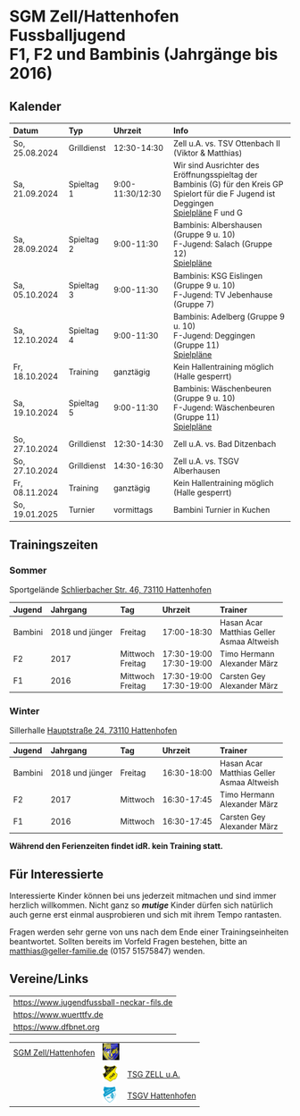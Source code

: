 # SGM Zell/Hattenhofen Fussballjugend<br/>F1, F2 und Bambinis (Jahrgänge bis 2016)

## Kalender

| Datum          | Typ         | Uhrzeit          | Info                                                                                                                                                            |
| :------------- | :---------- | :--------------- | :-------------------------------------------------------------------------------------------------------------------------------------------------------------- |
| So, 25.08.2024 | Grilldienst | 12:30-14:30      | Zell u.A. vs. TSV Ottenbach II (Viktor & Matthias)                                                                                                              |
| Sa, 21.09.2024 | Spieltag 1  | 9:00-11:30/12:30 | Wir sind Ausrichter des Eröffnungsspieltag der Bambinis (G) für den Kreis GP<br/>Spielort für die F Jugend ist Deggingen<br/>[Spielpläne](/Spielpläne/) F und G |
| Sa, 28.09.2024 | Spieltag 2  | 9:00-11:30       | Bambinis: Albershausen (Gruppe 9 u. 10)<br/>F-Jugend: Salach (Gruppe 12)<br/>[Spielpläne](/Spielpläne/)                                                         |
| Sa, 05.10.2024 | Spieltag 3  | 9:00-11:30       | Bambinis: KSG Eislingen (Gruppe 9 u. 10)<br/>F-Jugend: TV Jebenhause (Gruppe 7)                                                                                 |
| Sa, 12.10.2024 | Spieltag 4  | 9:00-11:30       | Bambinis: Adelberg (Gruppe 9 u. 10)<br/>F-Jugend: Deggingen (Gruppe 11)<br/>[Spielpläne](/Spielpläne/)                                                          |
| Fr, 18.10.2024 | Training    | ganztägig        | Kein Hallentraining möglich (Halle gesperrt)                                                                                                                    |
| Sa, 19.10.2024 | Spieltag 5  | 9:00-11:30       | Bambinis: Wäschenbeuren (Gruppe 9 u. 10)<br/>F-Jugend: Wäschenbeuren (Gruppe 11)<br/>[Spielpläne](/Spielpläne/)                                                                                |
| So, 27.10.2024 | Grilldienst | 12:30-14:30      | Zell u.A. vs. Bad Ditzenbach                                                                                                                                    |
| So, 27.10.2024 | Grilldienst | 14:30-16:30      | Zell u.A. vs. TSGV Alberhausen                                                                                                                                  |
| Fr, 08.11.2024 | Training    | ganztägig        | Kein Hallentraining möglich (Halle gesperrt)                                                                                                                    |
| So, 19.01.2025 | Turnier     | vormittags       | Bambini Turnier in Kuchen                                                                                                                                       |

## Trainingszeiten

### Sommer

Sportgelände <a href="https://goo.gl/maps/FJQeoiVucuZiPWvFA" target="_blank" rel="noopener noreferrer">Schlierbacher Str. 46, 73110 Hattenhofen</a>

| Jugend  | Jahrgang        | Tag                  | Uhrzeit                     | Trainer                                           |
| :------ | :-------------- | :------------------- | :-------------------------- | :------------------------------------------------ |
| Bambini | 2018 und jünger | Freitag              | 17:00-18:30                 | Hasan Acar<br/>Matthias Geller<br/>Asmaa Altweish |
| F2      | 2017            | Mittwoch<br/>Freitag | 17:30-19:00<br/>17:30-19:00 | Timo Hermann<br/>Alexander März                   |
| F1      | 2016            | Mittwoch<br/>Freitag | 17:30-19:00<br/>17:30-19:00 | Carsten Gey<br/>Alexander März                    |

### Winter

Sillerhalle <a href="https://goo.gl/maps/6ABxqEwNToafWStF8" target="_blank" rel="noopener noreferrer">Hauptstraße 24, 73110 Hattenhofen</a>

| Jugend  | Jahrgang        | Tag      | Uhrzeit     | Trainer                                           |
| :------ | :-------------- | :------- | :---------- | :------------------------------------------------ |
| Bambini | 2018 und jünger | Freitag  | 16:30-18:00 | Hasan Acar<br/>Matthias Geller<br/>Asmaa Altweish |
| F2      | 2017            | Mittwoch | 16:30-17:45 | Timo Hermann<br/>Alexander März                   |
| F1      | 2016            | Mittwoch | 16:30-17:45 | Carsten Gey<br/>Alexander März                    |

**Während den Ferienzeiten findet idR. kein Training statt.**

## Für Interessierte

Interessierte Kinder können bei uns jederzeit mitmachen und sind immer herzlich willkommen.
Nicht ganz so ***mutige*** Kinder dürfen sich natürlich auch gerne erst einmal ausprobieren und sich mit ihrem Tempo rantasten.

Fragen werden sehr gerne von uns nach dem Ende einer Trainingseinheiten beantwortet.
Sollten bereits im Vorfeld Fragen bestehen, bitte an matthias@geller-familie.de (0157 51575847) wenden.

## Vereine/Links

|                                           |
| :---------------------------------------- |
| https://www.jugendfussball-neckar-fils.de |
| https://www.wuerttfv.de                   |
| https://www.dfbnet.org                    |

|                                                          |                                                              |                                                  |
| -------------------------------------------------------: | :----------------------------------------------------------- | :----------------------------------------------- |
| [SGM Zell/Hattenhofen](https://sgm-zell-hattenhofen.de/) | <img src="cropped-SGM-Zell_Hattenhofen-2.jpg" height="30" /> |                                                  |
|                                                          | <img src="logo_zua.png" height="30" />                       | [TSG ZELL u.A.](https://www.tsg-zell.de/)        |
|                                                          | <img src="logo-hat.gif" height="30" />                       | [TSGV Hattenhofen](https://tsgv-hattenhofen.de/) |
